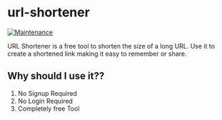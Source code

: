 # url-shortener
[![Maintenance](https://img.shields.io/badge/Maintained%3F-yes-green.svg)](https://GitHub.com/Naereen/StrapDown.js/graphs/commit-activity)

URL Shortener is a free tool to shorten the size of a long URL. Use it to create a shortened link making it easy to remember or share.

## Why should I use it??
1. No Signup Required
2. No Login Required
3. Completely free Tool

